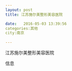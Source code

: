 ```yaml
--- 
layout: post 
title: 江苏施尔美整形美容医院

date:   2016-05-03 13:39:56 
categories:其他  
city:南京
  
--- 
```

   
江苏施尔美整形美容医院

信息

